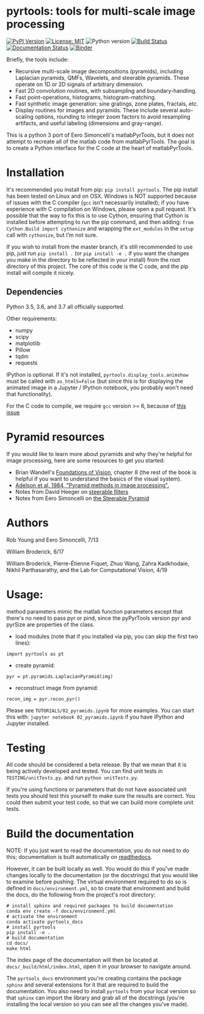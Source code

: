 # pyrtools: tools for multi-scale image processing

[![PyPI Version](https://img.shields.io/pypi/v/pyrtools.svg)](https://pypi.org/project/pyrtools/)
[![License: MIT](https://img.shields.io/badge/License-MIT-yellow.svg)](https://github.com/LabForComputationalVision/pyrtools/blob/master/LICENSE)
![Python version](https://img.shields.io/badge/python-3.5%7C3.6%7C3.7-blue.svg)
[![Build Status](https://travis-ci.com/LabForComputationalVision/pyrtools.svg?branch=master)](https://travis-ci.com/LabForComputationalVision/pyrtools)
[![Documentation Status](https://readthedocs.org/projects/pyrtools/badge/?version=latest)](https://pyrtools.readthedocs.io/en/latest/?badge=latest)
[![Binder](https://mybinder.org/badge_logo.svg)](https://mybinder.org/v2/gh/LabForComputationalVision/pyrtools/v0.9.3?filepath=TUTORIALS%2F)

Briefly, the tools include:
  - Recursive multi-scale image decompositions (pyramids), including
    Laplacian pyramids, QMFs, Wavelets, and steerable pyramids.  These
    operate on 1D or 2D signals of arbitrary dimension.
  - Fast 2D convolution routines, with subsampling and boundary-handling.
  - Fast point-operations, histograms, histogram-matching.
  - Fast synthetic image generation: sine gratings, zone plates, fractals, etc.
  - Display routines for images and pyramids.  These include several
    auto-scaling options, rounding to integer zoom factors to avoid
    resampling artifacts, and useful labeling (dimensions and gray-range).

This is a python 3 port of Eero Simoncelli's matlabPyrTools, but it
does not attempt to recreate all of the matlab code from
matlabPyrTools. The goal is to create a Python interface for the C
code at the heart of matlabPyrTools.

# Installation

It's recommended you install from pip: `pip install pyrtools`. The pip
install has been tested on Linux and on OSX. Windows is NOT supported
because of issues with the C compiler (`gcc` isn't necessarily
installed); if you have experience with C compilation on Windows,
please open a pull request. It's possible that the way to fix this is
to use Cython, ensuring that Cython is installed before attempting to
run the pip command, and then adding: `from Cython.Build import
cythonize` and wrapping the `ext_modules` in the `setup` call with
`cythonize`, but I'm not sure.

If you wish to install from the master branch, it's still recommended
to use pip, just run `pip install .` (or `pip install -e .` if you
want the changes you make in the directory to be reflected in your
install) from the root directory of this project. The core of this
code is the C code, and the pip install will compile it nicely.

## Dependencies

Python 3.5, 3.6, and 3.7 all officially supported.

Other requirements:
 - numpy
 - scipy
 - matplotlib
 - Pillow
 - tqdm
 - requests

IPython is optional. If it's not installed,
`pyrtools.display_tools.animshow` must be called with `as_html5=False`
(but since this is for displaying the animated image in a Jupyter /
IPython notebook, you probably won't need that functionality).

For the C code to compile, we require `gcc` version >= 6, because of
[this
issue](https://stackoverflow.com/questions/46504700/gcc-compiler-not-recognizing-fno-plt-option)

# Pyramid resources

If you would like to learn more about pyramids and why they're helpful
for image processing, here are some resources to get you started:

 - Brian Wandell's [Foundations of
   Vision](https://foundationsofvision.stanford.edu/chapter-8-multiresolution-image-representations/),
   chapter 8 (the rest of the book is helpful if you want to
   understand the basics of the visual system).
 - [Adelson et al, 1984, "Pyramid methods in image
   processing".](http://persci.mit.edu/pub_pdfs/RCA84.pdf)
 - Notes from David Heeger on [steerable
   filters](http://www.cns.nyu.edu/~david/handouts/steerable.pdf)
 - Notes from Eero Simoncelli on [the Steerable
   Pyramid](http://www.cns.nyu.edu/~eero/STEERPYR/)

# Authors

Rob Young and Eero Simoncelli, 7/13

William Broderick, 6/17

William Broderick, Pierre-Étienne Fiquet, Zhuo Wang, Zahra Kadkhodaie,
Nikhil Parthasarathy, and the Lab for Computational Vision, 4/19

# Usage:

method parameters mimic the matlab function parameters except that there's no
need to pass pyr or pind, since the pyPyrTools version pyr and pyrSize are
properties of the class.

- load modules (note that if you installed via pip, you can skip the
  first two lines):
```
import pyrtools as pt
```

- create pyramid:
```
pyr = pt.pyramids.LaplacianPyramid(img)
```

- reconstruct image from pyramid:
```
recon_img = pyr.recon_pyr()
```

Please see `TUTORIALS/02_pyramids.ipynb` for more examples.  You can
start this with: `jupyter notebook 02_pyramids.ipynb` if you have iPython
and Jupyter installed.

# Testing

All code should be considered a beta release.  By that we mean that it is being
actively developed and tested.  You can find unit tests in
`TESTING/unitTests.py`.
and run
`python unitTests.py`.

If you're using functions or parameters that do not have associated unit
tests you should test this yourself to make sure the results are correct.
You could then submit your test code, so that we can build more complete
unit tests.

# Build the documentation

NOTE: If you just want to read the documentation, you do not need to
do this; documentation is built automatically on
[readthedocs](https://pyrtools.readthedocs.io/en/latest/).

However, it can be built locally as well. You would do this if you've
made changes locally to the documentation (or the docstrings) that you
would like to examine before pushing. The virtual environment required
to do so is defined in `docs/environment.yml`, so to create that
environment and build the docs, do the following from the project's
root directory:

```
# install sphinx and required packages to build documentation
conda env create -f docs/environment.yml
# activate the environment
conda activate pyrtools_docs
# install pyrtools
pip install -e .
# build documentation
cd docs/
make html
```

The index page of the documentation will then be located at
`docs/_build/html/index.html`, open it in your browser to navigate
around.

The `pyrtools_docs` environment you're creating contains the package
`sphinx` and several extensions for it that are required to build the
documentation. You also need to install `pyrtools` from your local
version so that `sphinx` can import the library and grab all of the
docstrings (you're installing the local version so you can see all the
changes you've made).
